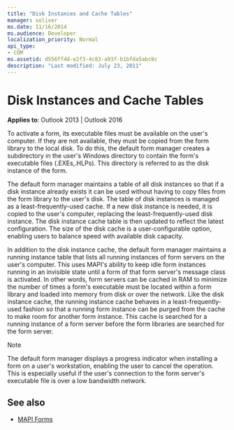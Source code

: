```yaml
---
title: "Disk Instances and Cache Tables"
manager: soliver
ms.date: 11/16/2014
ms.audience: Developer
localization_priority: Normal
api_type:
- COM
ms.assetid: d556ff4d-e2f3-4c83-a93f-b1bfda5abc8c
description: "Last modified: July 23, 2011"
---
```


# Disk Instances and Cache Tables

**Applies to**: Outlook 2013 | Outlook 2016 
  
To activate a form, its executable files must be available on the user's computer. If they are not available, they must be copied from the form library to the local disk. To do this, the default form manager creates a subdirectory in the user's Windows directory to contain the form's executable files (.EXEs,.HLPs). This directory is referred to as the disk instance of the form.
  
The default form manager maintains a table of all disk instances so that if a disk instance already exists it can be used without having to copy files from the form library to the user's disk. The table of disk instances is managed as a least-frequently-used cache. If a new disk instance is needed, it is copied to the user's computer, replacing the least-frequently-used disk instance. The disk instance cache table is then updated to reflect the latest configuration. The size of the disk cache is a user-configurable option, enabling users to balance speed with available disk capacity.
  
In addition to the disk instance cache, the default form manager maintains a running instance table that lists all running instances of form servers on the user's computer. This uses MAPI's ability to keep idle form instances running in an invisible state until a form of that form server's message class is activated. In other words, form servers can be cached in RAM to minimize the number of times a form's executable must be located within a form library and loaded into memory from disk or over the network. Like the disk instance cache, the running instance cache behaves in a least-frequently-used fashion so that a running form instance can be purged from the cache to make room for another form instance. This cache is searched for a running instance of a form server before the form libraries are searched for the form server.
  
> [!NOTE]
> The default form manager displays a progress indicator when installing a form on a user's workstation, enabling the user to cancel the operation. This is especially useful if the user's connection to the form server's executable file is over a low bandwidth network. 
  
## See also

- [MAPI Forms](mapi-forms.md)

